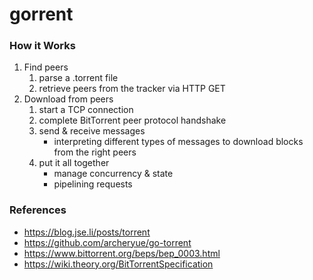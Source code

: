 # gorrent

### How it Works
1. Find peers
   1. parse a .torrent file
   2. retrieve peers from the tracker via HTTP GET
2. Download from peers
   1. start a TCP connection
   2. complete BitTorrent peer protocol handshake
   3. send & receive messages
      + interpreting different types of messages to download blocks from the right peers 
   4. put it all together
      + manage concurrency & state
      + pipelining requests 

### References
+ https://blog.jse.li/posts/torrent
+ https://github.com/archeryue/go-torrent
+ https://www.bittorrent.org/beps/bep_0003.html
+ https://wiki.theory.org/BitTorrentSpecification
